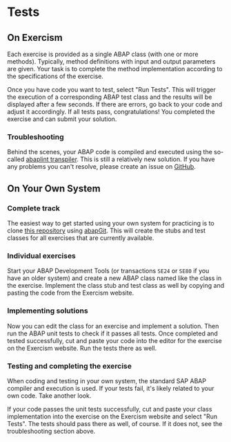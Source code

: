 # Tests

## On Exercism

Each exercise is provided as a single ABAP class (with one or more methods). Typically, method definitions with input and output parameters are given. Your task is to complete the method implementation according to the specifications of the exercise.

Once you have code you want to test, select "Run Tests". This will trigger the execution of a corresponding ABAP test class and the results will be displayed after a few seconds. If there are errors, go back to your code and adjust it accordingly. If all tests pass, congratulations! You completed the exercise and can submit your solution.

### Troubleshooting

Behind the scenes, your ABAP code is compiled and executed using the so-called [abaplint transpiler](https://github.com/abaplint/transpiler). This is still a relatively new solution. If you have any problems you can't resolve, please create an issue on [GitHub](https://github.com/abaplint/transpiler/issues).

## On Your Own System

### Complete track

The easiest way to get started using your own system for practicing is to clone [this repository](https://github.com/exercism/abap) using [abapGit](https://github.com/abapGit/abapGit). This will create the stubs and test classes for all exercises that are currently available.

### Individual exercises

Start your ABAP Development Tools (or transactions `SE24` or `SE80` if you have an older system) and create a new ABAP class named like the class in the exercise. Implement the class stub and test class as well by copying and pasting the code from the Exercism website. 

### Implementing solutions

Now you can edit the class for an exercise and implement a solution. Then run the ABAP unit tests to check if it passes all tests. Once completed and tested successfully, cut and paste your code into the editor for the exercise on the Exercism website. Run the tests there as well. 

### Testing and completing the exercise

When coding and testing in your own system, the standard SAP ABAP compiler and execution is used. If your tests fail, it's likely related to your own code. Take another look. 

If your code passes the unit tests successfully, cut and paste your class implementation into the exercise on the Exercism website and select "Run Tests". The tests should pass there as well, of course. If it does not, see the troubleshooting section above. 
